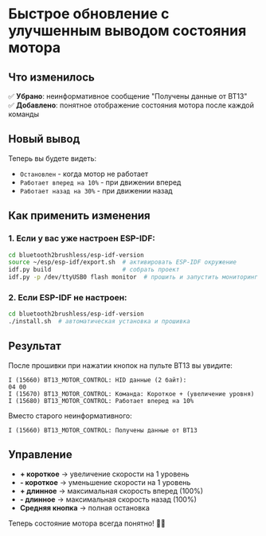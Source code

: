 # Быстрое обновление с улучшенным выводом состояния мотора

## Что изменилось

✅ **Убрано**: неинформативное сообщение "Получены данные от BT13"  
✅ **Добавлено**: понятное отображение состояния мотора после каждой команды

## Новый вывод

Теперь вы будете видеть:
- `Остановлен` - когда мотор не работает
- `Работает вперед на 10%` - при движении вперед
- `Работает назад на 30%` - при движении назад

## Как применить изменения

### 1. Если у вас уже настроен ESP-IDF:

```bash
cd bluetooth2brushless/esp-idf-version
source ~/esp/esp-idf/export.sh  # активировать ESP-IDF окружение
idf.py build                    # собрать проект
idf.py -p /dev/ttyUSB0 flash monitor  # прошить и запустить мониторинг
```

### 2. Если ESP-IDF не настроен:

```bash
cd bluetooth2brushless/esp-idf-version
./install.sh  # автоматическая установка и прошивка
```

## Результат

После прошивки при нажатии кнопок на пульте BT13 вы увидите:

```
I (15660) BT13_MOTOR_CONTROL: HID данные (2 байт):
04 00 
I (15670) BT13_MOTOR_CONTROL: Команда: Короткое + (увеличение уровня)
I (15680) BT13_MOTOR_CONTROL: Работает вперед на 10%
```

Вместо старого неинформативного:
```
I (15660) BT13_MOTOR_CONTROL: Получены данные от BT13
```

## Управление

- **+ короткое** → увеличение скорости на 1 уровень
- **- короткое** → уменьшение скорости на 1 уровень  
- **+ длинное** → максимальная скорость вперед (100%)
- **- длинное** → максимальная скорость назад (100%)
- **Средняя кнопка** → полная остановка

Теперь состояние мотора всегда понятно! 🚗💨